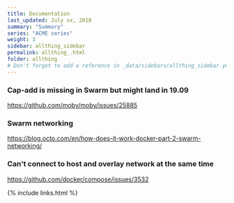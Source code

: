 ```yaml
---
title: Documentation 
last_updated: July xx, 2018
summary: "Summary"
series: "ACME series"
weight: 3
sidebar: allthing_sidebar
permalink: allthing_.html
folder: allthing
# Don't forget to add a reference in _data/sidebars/allthing_sidebar.yml and/or _data/topnav.yml 
---
```


### Cap-add is missing in Swarm but might land in 19.09
https://github.com/moby/moby/issues/25885

### Swarm networking 
https://blog.octo.com/en/how-does-it-work-docker-part-2-swarm-networking/

### Can't connect to host and overlay network at the same time
https://github.com/docker/compose/issues/3532

{% include links.html %}
